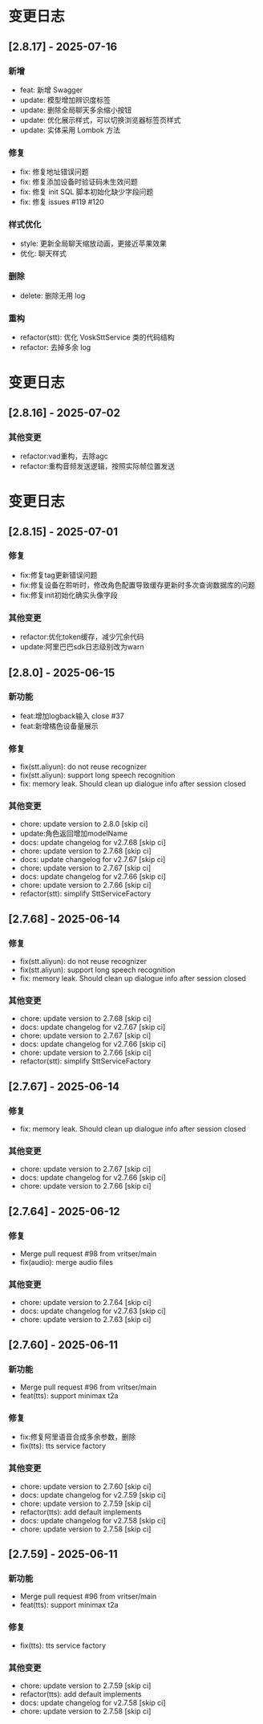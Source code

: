 # 变更日志
## [2.8.17] - 2025-07-16
### 新增
- feat: 新增 Swagger
- update: 模型增加辨识度标签
- update: 删除全局聊天多余缩小按钮
- update: 优化展示样式，可以切换浏览器标签页样式
- update: 实体采用 Lombok 方法
### 修复
- fix: 修复地址错误问题
- fix: 修复添加设备时验证码未生效问题
- fix: 修复 init SQL 脚本初始化缺少字段问题
- fix: 修复 issues #119 #120
### 样式优化
- style: 更新全局聊天缩放动画，更接近苹果效果
- 优化: 聊天样式
### 删除
- delete: 删除无用 log
### 重构
- refactor(stt): 优化 VoskSttService 类的代码结构
- refactor: 去掉多余 log

# 变更日志
## [2.8.16] - 2025-07-02
### 其他变更
- refactor:vad重构，去除agc
- refactor:重构音频发送逻辑，按照实际帧位置发送

# 变更日志
## [2.8.15] - 2025-07-01

### 修复
- fix:修复tag更新错误问题
- fix:修复设备在聆听时，修改角色配置导致缓存更新时多次查询数据库的问题
- fix:修复init初始化确实头像字段

### 其他变更
- refactor:优化token缓存，减少冗余代码
- update:阿里巴巴sdk日志级别改为warn

## [2.8.0] - 2025-06-15

### 新功能
- feat:增加logback输入 close #37
- feat:新增橘色设备量展示

### 修复
- fix(stt.aliyun): do not reuse recognizer
- fix(stt.aliyun): support long speech recognition
- fix: memory leak. Should clean up dialogue info after session closed

### 其他变更
- chore: update version to 2.8.0 [skip ci]
- update:角色返回增加modelName
- docs: update changelog for v2.7.68 [skip ci]
- chore: update version to 2.7.68 [skip ci]
- docs: update changelog for v2.7.67 [skip ci]
- chore: update version to 2.7.67 [skip ci]
- docs: update changelog for v2.7.66 [skip ci]
- chore: update version to 2.7.66 [skip ci]
- refactor(stt): simplify SttServiceFactory

## [2.7.68] - 2025-06-14

### 修复
- fix(stt.aliyun): do not reuse recognizer
- fix(stt.aliyun): support long speech recognition
- fix: memory leak. Should clean up dialogue info after session closed

### 其他变更
- chore: update version to 2.7.68 [skip ci]
- docs: update changelog for v2.7.67 [skip ci]
- chore: update version to 2.7.67 [skip ci]
- docs: update changelog for v2.7.66 [skip ci]
- chore: update version to 2.7.66 [skip ci]
- refactor(stt): simplify SttServiceFactory

## [2.7.67] - 2025-06-14

### 修复
- fix: memory leak. Should clean up dialogue info after session closed

### 其他变更
- chore: update version to 2.7.67 [skip ci]
- docs: update changelog for v2.7.66 [skip ci]
- chore: update version to 2.7.66 [skip ci]

## [2.7.64] - 2025-06-12

### 修复
- Merge pull request #98 from vritser/main
- fix(audio): merge audio files

### 其他变更
- chore: update version to 2.7.64 [skip ci]
- docs: update changelog for v2.7.63 [skip ci]
- chore: update version to 2.7.63 [skip ci]

## [2.7.60] - 2025-06-11

### 新功能
- Merge pull request #96 from vritser/main
- feat(tts): support minimax t2a

### 修复
- fix:修复阿里语音合成多余参数，删除
- fix(tts): tts service factory

### 其他变更
- chore: update version to 2.7.60 [skip ci]
- docs: update changelog for v2.7.59 [skip ci]
- chore: update version to 2.7.59 [skip ci]
- refactor(tts): add default implements
- docs: update changelog for v2.7.58 [skip ci]
- chore: update version to 2.7.58 [skip ci]

## [2.7.59] - 2025-06-11

### 新功能
- Merge pull request #96 from vritser/main
- feat(tts): support minimax t2a

### 修复
- fix(tts): tts service factory

### 其他变更
- chore: update version to 2.7.59 [skip ci]
- refactor(tts): add default implements
- docs: update changelog for v2.7.58 [skip ci]
- chore: update version to 2.7.58 [skip ci]

